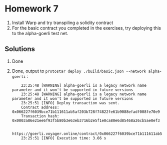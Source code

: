 # Homework 7

1. Install Warp and try transpiling a solidity contract
2. For the basic contract you completed in the exercises, try deploying this to the alpha-goerli test net.

## Solutions

1. Done
2.
    Done, output to `protostar deploy ./build/basic.json --network alpha-goerli` :

    ```
        23:25:48 [WARNING] alpha-goerli is a legacy network name parameter and it won't be supported in future versions
        23:25:48 [WARNING] alpha-goerli is a legacy network name parameter and it won't be supported in future versions
        23:25:51 [INFO] Deploy transaction was sent.
        Contract address: 0x066227f6039bce71b111611ab5af203b728f74822fe61b9088efadf008fe70e9
        Transaction hash: 0x0003a86e21ee6f93f5b80b3e63eb3716b2e5f1e0ca80e6d85468a26cb5ae0ef3

        https://goerli.voyager.online/contract/0x066227f6039bce71b111611ab5af203b728f74822fe61b9088efadf008fe70e9
        23:25:51 [INFO] Execution time: 3.66 s
    ```
